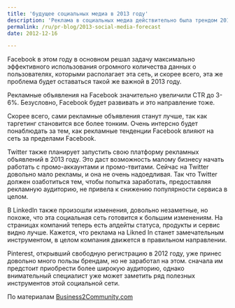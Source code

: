 ```yaml
---
title: 'будущее социальных медиа в 2013 году'
description: 'Реклама в социальных медиа действительно была трендом 2012 года, и будет развиваться в 2013-м.'
permalink: /ru/pr-blog/2013-social-media-forecast
date: 2012-12-16

---
```


Facebook в этом году в основном решал задачу максимально эффективного использования огромного количества данных о пользователях, которыми располагает эта сеть, и скорее всего, эта же проблема будет оставаться такой же важной в 2013 году.

Рекламные объявления на Facebook значительно увеличили CTR до 3-6%. Безусловно, Facebook будет развивать и это направление тоже.

Скорее всего, сами рекламные объявления станут лучше, так как таргетинг становится все более тонким. Очень интерсно будет понаблюдать за тем, как рекламные тенденции Facebook влияют на сеть за пределами Facebook.

Twitter также планирует запустить свою платформу рекламных объявлений в 2013 году. Это даст возможность малому бизнесу начать работать с промо-аккаунтами и промо-твитами. Сейчас на Twitter довольно мало рекламы, и она не очень надоедливая. Так что Twitter должен озаботиться тем, чтобы попытка заработать, предоставляя рекламную аудиторию, не привела к снижению популярности сервиса в целом.

В LinkedIn также произошли изменения, довольно незаметные, но похоже, что эта социальная сеть готовится к  большим изменениям. На страницах компаний теперь есть апдейты статуса, продукты и сервис видно лучше. Кажется, что реклама на Likned In станет замечательным инструментом, в целом компания движется в правильном направлении.

Pinterest, открывший свободную регистрацию в 2012 году, уже принес довольно много пользы брендам, но не заработал на этом. сначала им предстоит приобрести более широкую аудиторию, однако внимательный специалист уже может заметить ряд полезных инструментов этой социальной сети.

По материалам <a href="http://www.business2community.com/social-media/social-media-advertising-in-2013-0360296"> Business2Community.com</a>

